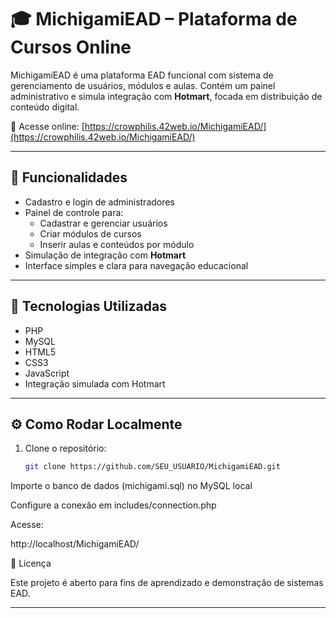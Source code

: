 # 🎓 MichigamiEAD – Plataforma de Cursos Online

MichigamiEAD é uma plataforma EAD funcional com sistema de gerenciamento de usuários, módulos e aulas. Contém um painel administrativo e simula integração com **Hotmart**, focada em distribuição de conteúdo digital.

🔗 Acesse online: [https://crowphilis.42web.io/MichigamiEAD/](https://crowphilis.42web.io/MichigamiEAD/)

---

## 🚀 Funcionalidades

- Cadastro e login de administradores
- Painel de controle para:
  - Cadastrar e gerenciar usuários
  - Criar módulos de cursos
  - Inserir aulas e conteúdos por módulo
- Simulação de integração com **Hotmart**
- Interface simples e clara para navegação educacional

---

## 🧪 Tecnologias Utilizadas

- PHP
- MySQL
- HTML5
- CSS3
- JavaScript
- Integração simulada com Hotmart

---

## ⚙️ Como Rodar Localmente

1. Clone o repositório:
   ```bash
   git clone https://github.com/SEU_USUARIO/MichigamiEAD.git
Importe o banco de dados (michigami.sql) no MySQL local

Configure a conexão em includes/connection.php

Acesse:

http://localhost/MichigamiEAD/


📄 Licença

Este projeto é aberto para fins de aprendizado e demonstração de sistemas EAD.


---
